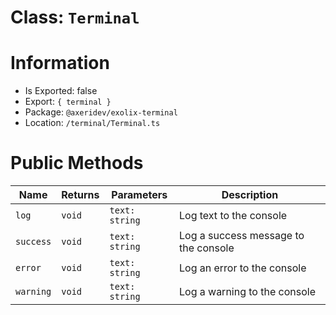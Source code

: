 # Class: `Terminal`

# Information

-   Is Exported: false
-   Export: `{ terminal }`
-   Package: `@axeridev/exolix-terminal`
-   Location: `/terminal/Terminal.ts`

# Public Methods

| Name      | Returns | Parameters     | Description                          |
| --------- | ------- | -------------- | ------------------------------------ |
| `log`     | `void`  | `text: string` | Log text to the console              |
| `success` | `void`  | `text: string` | Log a success message to the console |
| `error`   | `void`  | `text: string` | Log an error to the console          |
| `warning` | `void`  | `text: string` | Log a warning to the console         |
